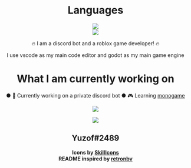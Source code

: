 <div align="center">
  <h1>Languages</h1>
<img src="https://skillicons.dev/icons?i=js,html,css,cpp"></img>
<br/>
<img src="https://skillicons.dev/icons?i=cs,nodejs,java,dart"></img>

🔥 I am a discord bot and a roblox game developer! 🔥
  
I use vscode as my main code editor
and godot as my main game engine

<h1>What I am currently working on</h1>
● 🤖 Currently working on a private discord bot
● 🎮 Learning <a href="https://www.monogame.net/">monogame</a>

<img src="https://skillicons.dev/icons?i=vscode,godot"></img>

<img src="https://skillicons.dev/icons?i=discord"></img>
<h2>Yuzof#2489</h2>
<b>Icons by <a href="https://skillicons.dev">SkillIcons</a></b>
<br/>
<b>README inspired by <a href="https://github.com/retronbv">retronbv</a>
</div>

